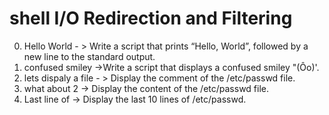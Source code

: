 # shell I/O Redirection and Filtering
0. Hello World - > Write a script that prints “Hello, World”, followed by a new line to the standard output.
1. confused smiley ->Write a script that displays a confused smiley "(Ôo)'.
2. lets dispaly a file - > Display the comment of the /etc/passwd file.
3. what about 2 -> Display the content of the /etc/passwd file.
4. Last line of -> Display the last 10 lines of /etc/passwd.
